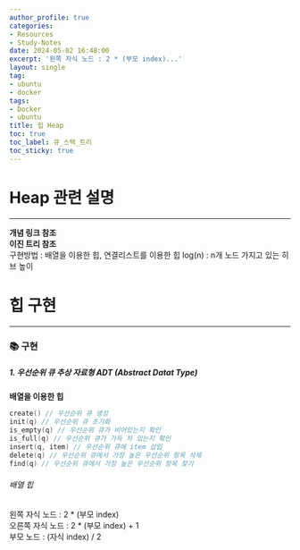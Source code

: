 ```yaml
---
author_profile: true
categories:
- Resources
- Study-Notes
date: 2024-05-02 16:48:00
excerpt: '왼쪽 자식 노드 : 2 * (부모 index)...'
layout: single
tag:
- ubuntu
- docker
tags:
- Docker
- ubuntu
title: 힙 Heap
toc: true
toc_label: 큐_스택_트리
toc_sticky: true
---
```


# Heap 관련 설명 
---
**개념 링크 참조** []()    
**이진 트리 참조** []()    
구현방법 : 배열을 이용한 힙, 연결리스트를 이용한 힙
log(n) : n개 노드 가지고 있는 히브 높이
    
# 힙 구현
---
### 📚 구현   

##### 1. 우선순위 큐 추상 자료형 ADT (Abstract Datat Type)    
**배열을 이용한 힙**
```c
create() // 우선순위 큐 생성
init(q) // 우선순위 큐 초기화
is_empty(q) // 우선순위 큐가 비어있는지 확인
is_full(q) // 우선순위 큐가 가득 차 있는지 확인
insert(q, item) // 우선순위 큐에 item 삽입
delete(q) // 우선순위 큐에서 가장 높은 우선순위 항목 삭제
find(q) // 우선순위 큐에서 가장 높은 우선순위 항목 찾기
```
   
###### 배열 힙

왼쪽 자식 노드 : 2 * (부모 index)  
오른쪽 자식 노드 : 2 * (부모 index) + 1  
부모 노드 : (자식 index) / 2  



